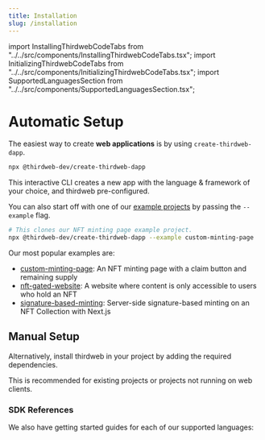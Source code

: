 ```yaml
---
title: Installation
slug: /installation
---
```


import InstallingThirdwebCodeTabs from "../../src/components/InstallingThirdwebCodeTabs.tsx";
import InitializingThirdwebCodeTabs from "../../src/components/InitializingThirdwebCodeTabs.tsx";
import SupportedLanguagesSection from "../../src/components/SupportedLanguagesSection.tsx";

# Automatic Setup

The easiest way to create **web applications** is by using `create-thirdweb-dapp`.

```bash
npx @thirdweb-dev/create-thirdweb-dapp
```

This interactive CLI creates a new app with the language & framework of your choice, and thirdweb pre-configured.

You can also start off with one of our [example projects](/examples) by passing the `--example` flag.

```bash
# This clones our NFT minting page example project.
npx @thirdweb-dev/create-thirdweb-dapp --example custom-minting-page
```

Our most popular examples are:

- [custom-minting-page](https://github.com/thirdweb-example/custom-minting-page): An NFT minting page with a claim button and remaining supply
- [nft-gated-website](https://github.com/thirdweb-example/nft-gated-website): A website where content is only accessible to users who hold an NFT
- [signature-based-minting](https://github.com/thirdweb-example/signature-based-minting): Server-side signature-based minting on an NFT Collection with Next.js

## Manual Setup

Alternatively, install thirdweb in your project by adding the required dependencies.

This is recommended for existing projects or projects not running on web clients.

<InstallingThirdwebCodeTabs />

### SDK References

We also have getting started guides for each of our supported languages:

<SupportedLanguagesSection />

